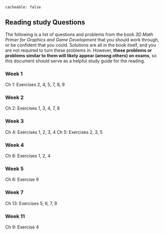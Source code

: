 ```
cacheable: false
```

## Reading study Questions

The following is a list of questions and problems from the book *3D Math Primer for Graphics and Game Development* that you should work through, or be confident that you could. Solutions are all in the book itself, and you are not required to turn these problems in. However, **these problems or problems similar to them will likely appear (among others) on exams**, so this document should serve as a helpful study guide for the reading.

### Week 1
Ch 1: Exercises 2, 4, 5, 7, 8, 9


### Week 2
Ch 2: Exercises 1, 3, 4, 7, 8


### Week 3
Ch 4: Exercises 1, 2, 3, 4
Ch 5: Exercises 2, 3, 5


### Week 4
Ch 8: Exercises 1, 2, 4

### Week 5
Ch 6: Exercise 9

### Week 7
Ch 13: Exercises 5, 6, 7, 8

### Week 11
Ch 9: Exercise 4

